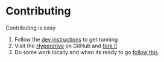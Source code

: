 Contributing
============

Contributing is easy

1. Follow the [dev instructions](https://github.com/lando/hyperdrive#development) to get running
2. Visit the [Hyperdrive](https://github.com/lando/hyperdrive) on GitHub and [fork it](https://guides.github.com/activities/forking/)
3. Do some work locally and when its ready to go [follow this](https://guides.github.com/introduction/flow/)

